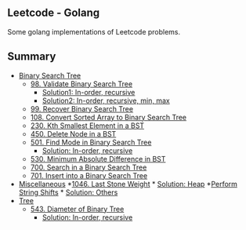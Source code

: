 ## Leetcode - Golang
Some golang implementations of Leetcode problems.

## Summary
* [Binary Search Tree](BST/README.txt)
    * [98. Validate Binary Search Tree](https://leetcode.com/problems/find-mode-in-binary-search-tree/)
        * [Solution1: In-order, recursive](BST/98/solution1.cpp)
        * [Solution2: In-order, recursive, min, max](BST/98/solution2.cpp)
    * [99. Recover Binary Search Tree]()
    * [108. Convert Sorted Array to Binary Search Tree]()
    * [230. Kth Smallest Element in a BST]()
    * [450. Delete Node in a BST]()
    * [501. Find Mode in Binary Search Tree](https://leetcode.com/problems/find-mode-in-binary-search-tree/)
        * [Solution: In-order, recursive](BST/501/solution.cpp)
    * [530. Minimum Absolute Difference in BST]()
    * [700. Search in a Binary Search Tree]()
    * [701. Insert into a Binary Search Tree]()
* [Miscellaneous](Miscellaneous/README.txt)
    *[1046. Last Stone Weight](https://leetcode.com/problems/last-stone-weight/)
        * [Solution: Heap](Miscellaneous/1046/solution.cpp)
    *[Perform String Shifts](https://leetcode.com/explore/challenge/card/30-day-leetcoding-challenge/529/week-2/3299/)
        * [Solution: Others](Miscellaneous/Perform_String_Shifts/solution.cpp)
* [Tree](Tree/README.txt)
    * [543. Diameter of Binary Tree](https://leetcode.com/problems/diameter-of-binary-tree/)
        * [Solution: In-order, recursive](Tree/543/solution.cpp)